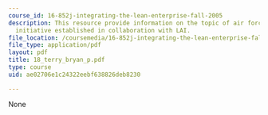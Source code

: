 ```yaml
---
course_id: 16-852j-integrating-the-lean-enterprise-fall-2005
description: This resource provide information on the topic of air force lean now
  initiative established in collaboration with LAI.
file_location: /coursemedia/16-852j-integrating-the-lean-enterprise-fall-2005/ae02706e1c24322eebf638826deb8230_18_terry_bryan_p.pdf
file_type: application/pdf
layout: pdf
title: 18_terry_bryan_p.pdf
type: course
uid: ae02706e1c24322eebf638826deb8230

---
```

None